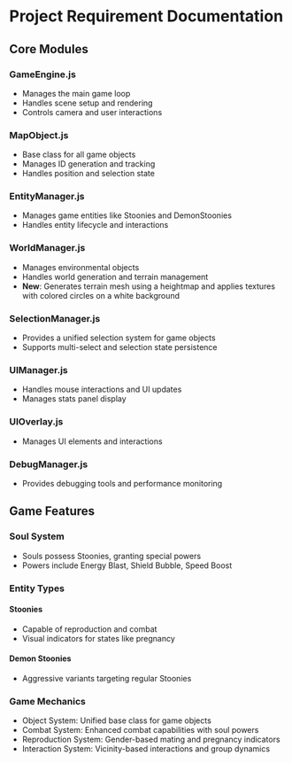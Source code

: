 # Project Requirement Documentation

## Core Modules

### GameEngine.js
- Manages the main game loop
- Handles scene setup and rendering
- Controls camera and user interactions

### MapObject.js
- Base class for all game objects
- Manages ID generation and tracking
- Handles position and selection state

### EntityManager.js
- Manages game entities like Stoonies and DemonStoonies
- Handles entity lifecycle and interactions

### WorldManager.js
- Manages environmental objects
- Handles world generation and terrain management
- **New**: Generates terrain mesh using a heightmap and applies textures with colored circles on a white background

### SelectionManager.js
- Provides a unified selection system for game objects
- Supports multi-select and selection state persistence

### UIManager.js
- Handles mouse interactions and UI updates
- Manages stats panel display

### UIOverlay.js
- Manages UI elements and interactions

### DebugManager.js
- Provides debugging tools and performance monitoring

## Game Features

### Soul System
- Souls possess Stoonies, granting special powers
- Powers include Energy Blast, Shield Bubble, Speed Boost

### Entity Types

#### Stoonies
- Capable of reproduction and combat
- Visual indicators for states like pregnancy

#### Demon Stoonies
- Aggressive variants targeting regular Stoonies

### Game Mechanics

- Object System: Unified base class for game objects
- Combat System: Enhanced combat capabilities with soul powers
- Reproduction System: Gender-based mating and pregnancy indicators
- Interaction System: Vicinity-based interactions and group dynamics